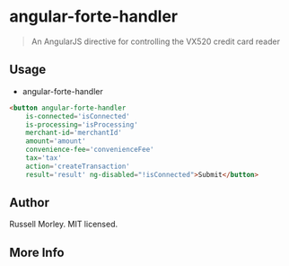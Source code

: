 # angular-forte-handler

> An AngularJS directive for controlling the VX520 credit card reader

## Usage
+ angular-forte-handler
```html
<button angular-forte-handler 
    is-connected='isConnected' 
    is-processing='isProcessing' 
    merchant-id='merchantId' 
    amount='amount' 
    convenience-fee='convenienceFee' 
    tax='tax' 
    action='createTransaction' 
    result='result' ng-disabled="!isConnected">Submit</button>
```

## Author

Russell Morley. MIT licensed.

## More Info

